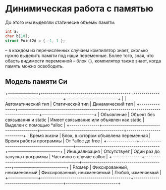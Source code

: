 # Динимическая работа с памятью

До этого мы выделяли статичесие объёмы памяти:

```C
int a;
char b[10];
struct Point2d = { -1, 1 };
```

– в каждом из перечисленных случаем компилятор знает, сколько нужно выделить
памяти под наши переменные. Более того, зная, что обасть видимости переменной
– блок `{}`, компилятор также знает, когда память можно освободить.

## Модель памяти Си

+---------------+---------------------------------------------+------------------------------------------+--------------------------+
|  	            | Автоматический тип	                        | Статический тип                          | Динамический тип         |
+---------------+---------------------------------------------+------------------------------------------+--------------------------+
| Объявление    | Объект без связывания и static              | Имеет связывание или объявлен как static | Выделен с помощью *alloc |
+---------------+---------------------------------------------+------------------------------------------+--------------------------+
| Время жизни   | Блок, в котором объявлена переменная        | Время работы программы                   | От *alloc до free        |
+---------------+---------------------------------------------+------------------------------------------+--------------------------+
| Инициализация | Отсутствует                                 | Один раз до запуска программы            | Частично в случае calloc |
+---------------+---------------------------------------------+------------------------------------------+--------------------------+
| Размер	      | Фиксированный, неизменяемый                 | Фиксированный, неизменяемый              | Любой, изменяемый        |
+---------------+---------------------------------------------+------------------------------------------+--------------------------+
